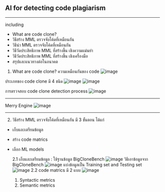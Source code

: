 ## AI for detecting code plagiarism
***
including 
* What are code clone?
* วิธีสร้าง MML ตรวจจับโค้ดที่เหมือนกัน
* วิธีนำ MML ตรวจจับโค้ดที่เหมือนกัน
* วิธีวัดประสิทธิภาพ MML ที่สร้างขึ้น เชิงความแม่นยำ
* วิธีวัดประสิทธิภาพ MML ที่สร้างขึ้น เชิงเครื่องมือ
* สรุปและแนวทางต่อในอนาคต
1. What are code clone? ความเหมือนกันของ code
![image](https://github.com/user-attachments/assets/50d90739-7ebe-4ea3-93b8-34fb54a20c5e)

ประเภทของ code clone มี 4 ชนิด
![image](https://github.com/user-attachments/assets/05899da0-36dc-45a8-b279-ecefee0eba67)
![image](https://github.com/user-attachments/assets/7a75fe70-c950-4eb5-8763-8ec6b873f457)

การตรวจสอบ code clone detection process
![image](https://github.com/user-attachments/assets/39c5ad09-633e-4433-b719-0da9843baa5a)

***
Merry Engine
![image](https://github.com/user-attachments/assets/fc4b1098-0a4a-448e-9907-825f1d3a6d12)
***

2. วิธีสร้าง MML ตรวจจับโค้ดที่เหมือนกัน
   มี 3 ขั้นตอน ได้แก่
* เก็บและเตรียมข้อมูล
* สร้าง code matrics
* เลือก ML models
  
  2.1 เก็บและเตรียมข้อมูล : ใช้ฐานข้อมูล BigCloneBench
  ![image](https://github.com/user-attachments/assets/66b7ac40-4414-42d9-ba55-9b50e09de729)
  วิธีเอาข้อมูลจาก BigCloneBench
  ![image](https://github.com/user-attachments/assets/c6fe7868-93e1-4c46-adfb-788ce033472a)
  แบ่งข้อมูลเป็น Training set and Testing set
  ![image](https://github.com/user-attachments/assets/24b98ea2-4d46-4add-9849-7af0b007d1ce)
  2.2 code matrics มี 2 แบบ
  ![image](https://github.com/user-attachments/assets/592db53b-b09c-404d-b9a5-fa74b60e2368)
  1) Syntactic metrics
  2) Semantic metrics

  



